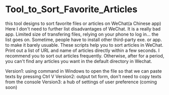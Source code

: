 # Tool_to_Sort_Favorite_Articles
this tool designs to sort favorite files or articles on WeChat(a Chinese app)
Here I don't need to further list disadvantages of WeChat. It is a really bad app. Limited size of transfering files, relying on your phone to log in... the list goes on. Sometime, people have to install other third-party exe. or app. to make it barely usuable. 
These scripts help you to sort articles in WeChat. Print out a list of URL and name of articles directly within a few seconds. 
I recommend you to sort out articles frequently. 
Otherwise, after for a period, you can't find any articles you want in the default directory in Wechat. 



Version1: using command in Windows to open the file so that we can paste texts by pressing Ctrl V
Version2: output txt form, don't need to copy texts from the console
Version3: a hub of settings of user preference (coming soon)
